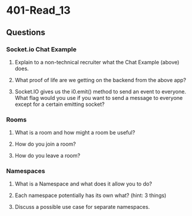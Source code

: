 # 401-Read_13

## Questions

### Socket.io Chat Example

1. Explain to a non-technical recruiter what the Chat Example (above) does.

2. What proof of life are we getting on the backend from the above app?

3. Socket.IO gives us the i0.emit() method to send an event to everyone. What flag would you use if you want to send a message to everyone except for a certain emitting socket?


### Rooms

1. What is a room and how might a room be useful?

2. How do you join a room?

3. How do you leave a room?


### Namespaces

1. What is a Namespace and what does it allow you to do?

2. Each namespace potentially has its own what? (hint: 3 things)

3. Discuss a possible use case for separate namespaces.


